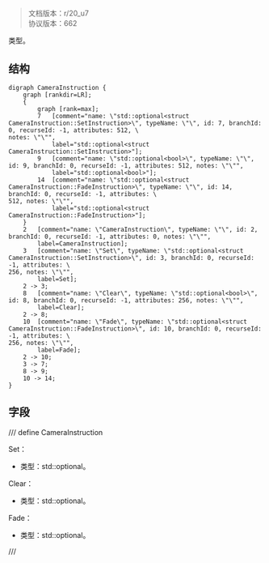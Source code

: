 # <!-- md:samp CameraInstruction -->

> 文档版本：r/20_u7<br/>协议版本：662

<!-- md:samp CameraInstruction -->类型。

## 结构

```viz
digraph CameraInstruction {
	graph [rankdir=LR];
	{
		graph [rank=max];
		7	[comment="name: \"std::optional<struct CameraInstruction::SetInstruction>\", typeName: \"\", id: 7, branchId: 0, recurseId: -1, attributes: 512, \
notes: \"\"",
			label="std::optional<struct CameraInstruction::SetInstruction>"];
		9	[comment="name: \"std::optional<bool>\", typeName: \"\", id: 9, branchId: 0, recurseId: -1, attributes: 512, notes: \"\"",
			label="std::optional<bool>"];
		14	[comment="name: \"std::optional<struct CameraInstruction::FadeInstruction>\", typeName: \"\", id: 14, branchId: 0, recurseId: -1, attributes: \
512, notes: \"\"",
			label="std::optional<struct CameraInstruction::FadeInstruction>"];
	}
	2	[comment="name: \"CameraInstruction\", typeName: \"\", id: 2, branchId: 0, recurseId: -1, attributes: 0, notes: \"\"",
		label=CameraInstruction];
	3	[comment="name: \"Set\", typeName: \"std::optional<struct CameraInstruction::SetInstruction>\", id: 3, branchId: 0, recurseId: -1, attributes: \
256, notes: \"\"",
		label=Set];
	2 -> 3;
	8	[comment="name: \"Clear\", typeName: \"std::optional<bool>\", id: 8, branchId: 0, recurseId: -1, attributes: 256, notes: \"\"",
		label=Clear];
	2 -> 8;
	10	[comment="name: \"Fade\", typeName: \"std::optional<struct CameraInstruction::FadeInstruction>\", id: 10, branchId: 0, recurseId: -1, attributes: \
256, notes: \"\"",
		label=Fade];
	2 -> 10;
	3 -> 7;
	8 -> 9;
	10 -> 14;
}

```

## 字段

/// define
CameraInstruction

Set：[<!-- md:samp std::optional<struct CameraInstruction::SetInstruction> -->](../types/std::optional<struct_camerainstruction::setinstruction>.md)

- 类型：std::optional<struct CameraInstruction::SetInstruction>。

Clear：[<!-- md:samp std::optional<bool> -->](../types/std::optional<bool>.md)

- 类型：std::optional<bool>。

Fade：[<!-- md:samp std::optional<struct CameraInstruction::FadeInstruction> -->](../types/std::optional<struct_camerainstruction::fadeinstruction>.md)

- 类型：std::optional<struct CameraInstruction::FadeInstruction>。


///
